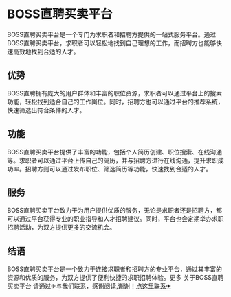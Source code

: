 # BOSS直聘买卖平台

BOSS直聘买卖平台是一个专门为求职者和招聘方提供的一站式服务平台。通过BOSS直聘买卖平台，求职者可以轻松地找到自己理想的工作，而招聘方也能够快速高效地找到合适的人才。

## 优势

BOSS直聘拥有庞大的用户群体和丰富的职位资源，求职者可以通过平台上的搜索功能，轻松找到适合自己的工作岗位。同时，招聘方也可以通过平台的推荐系统，快速筛选出符合条件的人才。

## 功能

BOSS直聘买卖平台提供了丰富的功能，包括个人简历创建、职位搜索、在线沟通等。求职者可以通过平台上传自己的简历，并与招聘方进行在线沟通，提升求职成功率。招聘方则可以通过发布职位、筛选简历等功能，快速找到合适的人才。

## 服务

BOSS直聘买卖平台致力于为用户提供优质的服务，无论是求职者还是招聘方，都可以通过平台获得专业的职业指导和人才招聘建议。同时，平台也会定期举办求职招聘活动，为双方提供更多的交流机会。

## 结语

BOSS直聘买卖平台是一个致力于连接求职者和招聘方的专业平台，通过其丰富的资源和优质的服务，为双方提供了便利快捷的求职招聘体验。更多 关于BOSS直聘买卖平台 请通过✈与我们联系，感谢阅读,谢谢！[点这里联系✈](https://www.k02.cc)